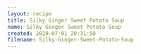```yaml
---
layout: recipe
title: Silky Ginger Sweet Potato Soup
name: Silky Ginger Sweet Potato Soup
created: 2020-07-01 20:31:50
filename: Silky-Ginger-Sweet-Potato-Soup
---
```

